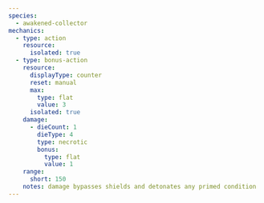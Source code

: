```yaml
---
species:
  - awakened-collector
mechanics:
  - type: action
    resource:
      isolated: true
  - type: bonus-action
    resource:
      displayType: counter
      reset: manual
      max:
        type: flat
        value: 3
      isolated: true
    damage:
      - dieCount: 1
        dieType: 4
        type: necrotic
        bonus:
          type: flat
          value: 1
    range:
      short: 150
    notes: damage bypasses shields and detonates any primed condition
---
```

